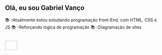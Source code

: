 ## Olá, eu sou Gabriel Vanço

📚 -Atualmente estou estudando programação front-End, com HTML, CSS e JS
📚 -Reforçando lógica de programação 
📚 -Diagramação de sites

<div style= "display: inline_block"><br>
<img align="center" height="30" width="40" src"https://cdn.jsdelivr.net/gh/devicons/devicon@latest/devicon.min.css">

